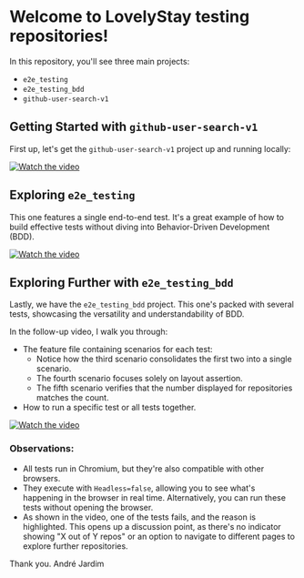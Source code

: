 # Welcome to LovelyStay testing repositories!

In this repository, you'll see three main projects:
- `e2e_testing`
- `e2e_testing_bdd`
- `github-user-search-v1`

## Getting Started with `github-user-search-v1`

First up, let's get the `github-user-search-v1` project up and running locally:

[![Watch the video](https://i.ytimg.com/vi/kQEcpWNWhv4/maxresdefault.jpg)](https://youtu.be/kQEcpWNWhv4 "GitHub User Search v1")

## Exploring `e2e_testing`

This one features a single end-to-end test. It's a great example of how to build effective tests without diving into Behavior-Driven Development (BDD).

[![Watch the video](https://i.ytimg.com/vi/CcHS1KGp808/maxresdefault.jpg)](https://youtu.be/CcHS1KGp808 "e2e testing")

## Exploring Further with `e2e_testing_bdd`

Lastly, we have the `e2e_testing_bdd` project. This one's packed with several tests, showcasing the versatility and understandability of BDD.

In the follow-up video, I walk you through:
- The feature file containing scenarios for each test:
  - Notice how the third scenario consolidates the first two into a single scenario.
  - The fourth scenario focuses solely on layout assertion.
  - The fifth scenario verifies that the number displayed for repositories matches the count.
- How to run a specific test or all tests together.

[![Watch the video](https://i.ytimg.com/vi/e8Qts_atows/maxresdefault.jpg)](https://youtu.be/e8Qts_atows "e2e testing bdd")

### Observations:
- All tests run in Chromium, but they're also compatible with other browsers.
- They execute with `Headless=false`, allowing you to see what's happening in the browser in real time. Alternatively, you can run these tests without opening the browser.
- As shown in the video, one of the tests fails, and the reason is highlighted. This opens up a discussion point, as there's no indicator showing "X out of Y repos" or an option to navigate to different pages to explore further repositories.

Thank you.
André Jardim
